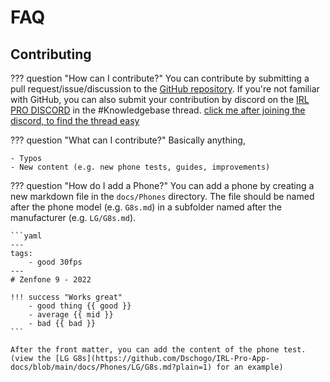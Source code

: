 # FAQ

## Contributing

??? question "How can I contribute?"
    You can contribute by submitting a pull request/issue/discussion to the [GitHub repository](https://github.com/Dschogo/IRL-Pro-App-docs). If you're not familiar with GitHub, you can also submit your contribution by discord on the [IRL PRO DISCORD](https://discord.gg/irlpro) in the #Knowledgebase thread.
    [click me after joining the discord, to find the thread easy](https://discord.com/channels/996502486535901306/1205505679889272872)

??? question "What can I contribute?"
    Basically anything,

    - Typos
    - New content (e.g. new phone tests, guides, improvements)

??? question "How do I add a Phone?"
    You can add a phone by creating a new markdown file in the `docs/Phones` directory. The file should be named after the phone model (e.g. `G8s.md`) in a subfolder named after the manufacturer (e.g. `LG/G8s.md`).

    ```yaml
    ---
    tags:
        - good 30fps
    ---
    # Zenfone 9 - 2022

    !!! success "Works great"
        - good thing {{ good }}
        - average {{ mid }}
        - bad {{ bad }}
    ```

    After the front matter, you can add the content of the phone test. (view the [LG G8s](https://github.com/Dschogo/IRL-Pro-App-docs/blob/main/docs/Phones/LG/G8s.md?plain=1) for an example)
